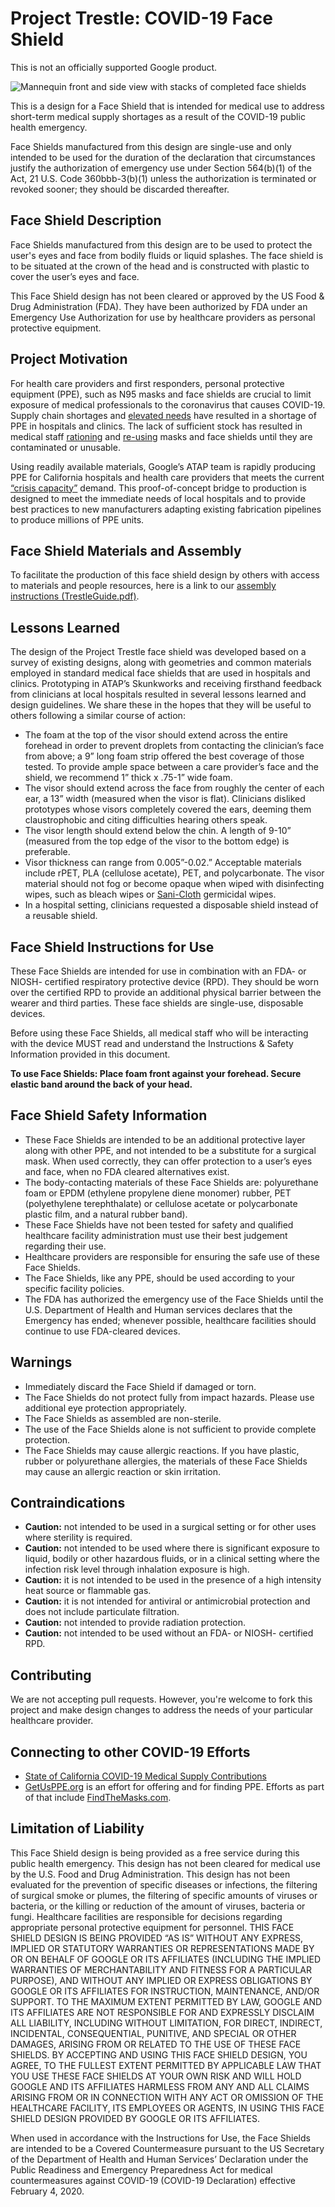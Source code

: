 # Project Trestle: COVID-19 Face Shield

This is not an officially supported Google product.

![Mannequin front and side view with stacks of completed face shields](docs/images/trestle-header.jpg)

This is a design for a Face Shield that is intended for medical use to address short-term medical supply shortages as a result of the COVID-19 public health emergency.

Face Shields manufactured from this design are single-use and only intended to be used for the duration of the declaration that circumstances justify the authorization of emergency use under Section 564(b)(1) of the Act, 21 U.S. Code 360bbb-3(b)(1) unless the authorization is terminated or revoked sooner; they should be discarded thereafter.


## Face Shield Description
Face Shields manufactured from this design are to be used to protect the user's eyes and face from bodily fluids or liquid splashes. The face shield is to be situated at the crown of the head and is constructed with plastic to cover the user’s eyes and face.

This Face Shield design has not been cleared or approved by the US Food & Drug Administration (FDA).  They have been authorized by FDA under an Emergency Use Authorization for use by healthcare providers as personal protective equipment.


## Project Motivation
For health care providers and first responders, personal protective equipment (PPE), such as N95 masks and face shields are crucial to limit exposure of medical professionals to the coronavirus that causes COVID-19. Supply chain shortages and [elevated needs](https://www.who.int/news-room/detail/03-03-2020-shortage-of-personal-protective-equipment-endangering-health-workers-worldwide) have resulted in a shortage of PPE in hospitals and clinics. The lack of sufficient stock has resulted in medical staff [rationing](https://www.sfchronicle.com/health/article/Bay-Area-health-care-workers-dealing-with-15144086.php) and [re-using](https://www.businessinsider.com/doctors-new-york-treating-coronavirus-patients-reuse-n95-masks-2020-3) masks and face shields until they are contaminated or unusable.

Using readily available materials, Google’s ATAP team is rapidly producing PPE for California hospitals and health care providers that meets the current [“crisis capacity”](https://www.cdc.gov/coronavirus/2019-ncov/hcp/ppe-strategy/face-masks.html#crisis-capacity) demand. This proof-of-concept bridge to production is designed to meet the immediate needs of local hospitals and to provide best practices to new manufacturers adapting existing fabrication pipelines to produce millions of PPE units.


## Face Shield Materials and Assembly
To facilitate the production of this face shield design by others with access to materials and people resources, here is a link to our [assembly instructions (TrestleGuide.pdf)](docs/TrestleGuide.pdf).


## Lessons Learned
The design of the Project Trestle face shield was developed based on a survey of existing designs, along with geometries and common materials employed in standard medical face shields that are used in hospitals and clinics. Prototyping in ATAP’s Skunkworks and receiving firsthand feedback from clinicians at local hospitals resulted in several lessons learned and design guidelines. We share these in the hopes that they will be useful to others following a similar course of action:

* The foam at the top of the visor should extend across the entire forehead in order to prevent droplets from contacting the clinician’s face from above; a 9” long foam strip offered the best coverage of those tested. To provide ample space between a care provider’s face and the shield, we recommend 1” thick x .75-1” wide foam.
* The visor should extend across the face from roughly the center of each ear, a 13” width (measured when the visor is flat). Clinicians disliked prototypes whose visors completely covered the ears, deeming them claustrophobic and citing difficulties hearing others speak.
* The visor length should extend below the chin. A length of 9-10” (measured from the top edge of the visor to the bottom edge) is preferable.
* Visor thickness can range from 0.005”-0.02.” Acceptable materials include rPET, PLA (cellulose acetate), PET, and polycarbonate. The visor material should not fog or become opaque when wiped with disinfecting wipes, such as bleach wipes or [Sani-Cloth](https://pdihc.com/products/environment-of-care/super-sani-cloth-germicidal-disposable-wipe/) germicidal wipes.   
* In a hospital setting, clinicians requested a disposable shield instead of a reusable shield.


## Face Shield Instructions for Use
These Face Shields are intended for use in combination with an FDA- or NIOSH- certified respiratory protective device (RPD). They should be worn over the certified RPD to provide an additional physical barrier between the wearer and third parties. These face shields are single-use, disposable devices.

Before using these Face Shields, all medical staff who will be interacting with the device MUST read and understand the Instructions & Safety Information provided in this document.

**To use Face Shields: Place foam front against your forehead. Secure elastic band around the back of your head.**


## Face Shield Safety Information
* These Face Shields are intended to be an additional protective layer along with other PPE, and not intended to be a substitute for a surgical mask. When used correctly, they can offer protection to a user’s eyes and face, when no FDA cleared alternatives exist.
* The body-contacting materials of these Face Shields are: polyurethane foam or EPDM (ethylene propylene diene monomer) rubber, PET (polyethylene terephthalate) or cellulose acetate or polycarbonate plastic film, and a natural rubber band).
* These Face Shields have not been tested for safety and qualified healthcare facility administration must use their best judgement regarding their use.
* Healthcare providers are responsible for ensuring the safe use of these Face Shields.
* The Face Shields, like any PPE, should be used according to your specific facility policies.
* The FDA has authorized the emergency use of the Face Shields until the U.S. Department of Health and Human services declares that the Emergency has ended; whenever possible, healthcare facilities should continue to use FDA-cleared devices.


## Warnings
* Immediately discard the Face Shield if damaged or torn.
* The Face Shields do not protect fully from impact hazards. Please use additional eye protection appropriately.
* The Face Shields as assembled are non-sterile.
* The use of the Face Shields alone is not sufficient to provide complete protection.
* The Face Shields may cause allergic reactions.  If you have plastic, rubber or polyurethane allergies, the materials of these Face Shields may cause an allergic reaction or skin irritation.


## Contraindications
* **Caution:** not intended to be used in a surgical setting or for other uses where sterility is required.
* **Caution:** not intended to be used where there is significant exposure to liquid, bodily or other hazardous fluids, or in a clinical setting where the infection risk level through inhalation exposure is high.
* **Caution:** it is not intended to be used in the presence of a high intensity heat source or flammable gas.
* **Caution:** it is not intended for antiviral or antimicrobial protection and does not include particulate filtration.
* **Caution:**  not intended to provide radiation protection.
* **Caution:**  not intended to be used without an FDA- or NIOSH- certified RPD.


## Contributing
We are not accepting pull requests.  However, you're welcome to fork this project and make design changes to address the needs of your particular healthcare provider.

## Connecting to other COVID-19 Efforts
* [State of California COVID-19 Medical Supply Contributions](https://covid19supplies.ca.gov/)
* [GetUsPPE.org](https://getusppe.org/) is an effort for offering and for finding PPE. Efforts as part of that include [FindTheMasks.com](https://findthemasks.com/).

## Limitation of Liability
This Face Shield design is being provided as a free service during this public health emergency. This design has not been cleared for medical use by the U.S. Food and Drug Administration. This design has not been evaluated for the prevention of specific diseases or infections, the filtering of surgical smoke or plumes, the filtering of specific amounts of viruses or bacteria, or the killing or reduction of the amount of viruses, bacteria or fungi. Healthcare facilities are responsible for decisions regarding appropriate personal protective equipment for personnel. THIS FACE SHIELD DESIGN IS BEING PROVIDED “AS IS” WITHOUT ANY EXPRESS, IMPLIED OR STATUTORY WARRANTIES OR REPRESENTATIONS MADE BY OR ON BEHALF OF GOOGLE OR ITS AFFILIATES (INCLUDING THE IMPLIED WARRANTIES OF MERCHANTABILITY AND FITNESS FOR A PARTICULAR PURPOSE), AND WITHOUT ANY IMPLIED OR EXPRESS OBLIGATIONS BY GOOGLE OR ITS AFFILIATES FOR INSTRUCTION, MAINTENANCE, AND/OR SUPPORT. TO THE MAXIMUM EXTENT PERMITTED BY LAW, GOOGLE AND ITS AFFILIATES ARE NOT RESPONSIBLE FOR AND EXPRESSLY DISCLAIM ALL LIABILITY, INCLUDING WITHOUT LIMITATION, FOR DIRECT, INDIRECT, INCIDENTAL, CONSEQUENTIAL, PUNITIVE, AND SPECIAL OR OTHER DAMAGES, ARISING FROM OR RELATED TO THE USE OF THESE FACE SHIELDS. BY ACCEPTING AND USING THIS FACE SHIELD DESIGN, YOU AGREE, TO THE FULLEST EXTENT PERMITTED BY APPLICABLE LAW THAT YOU USE THESE FACE SHIELDS AT YOUR OWN RISK AND WILL HOLD GOOGLE AND ITS AFFILIATES HARMLESS FROM ANY AND ALL CLAIMS ARISING FROM OR IN CONNECTION WITH ANY ACT OR OMISSION OF THE HEALTHCARE FACILITY, ITS EMPLOYEES OR AGENTS, IN USING THIS FACE SHIELD DESIGN PROVIDED BY GOOGLE OR ITS AFFILIATES.

When used in accordance with the Instructions for Use, the Face Shields are intended to be a Covered Countermeasure pursuant to the US Secretary of the Department of Health and Human Services’ Declaration under the Public Readiness and Emergency Preparedness Act for medical countermeasures against COVID-19 (COVID-19 Declaration) effective February 4, 2020.
